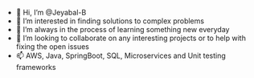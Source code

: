 - 👋 Hi, I’m @Jeyabal-B
- 👀 I’m interested in finding solutions to complex problems
- 🌱 I’m always in the process of learning something new everyday
- 💞️ I’m looking to collaborate on any interesting projects or to help with fixing the open issues
- 📫 AWS, Java, SpringBoot, SQL, Microservices and Unit testing frameworks

<!---
Jeyabal-B/Jeyabal-B is a ✨ special ✨ repository because its `README.md` (this file) appears on your GitHub profile.
You can click the Preview link to take a look at your changes.
--->
